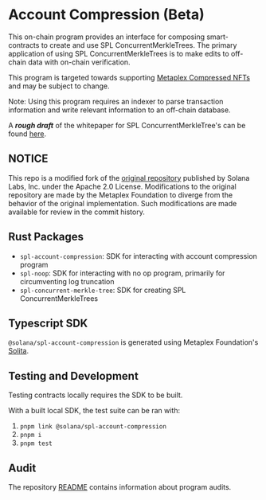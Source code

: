 # Account Compression (Beta)

This on-chain program provides an interface for composing smart-contracts to create and use
SPL ConcurrentMerkleTrees. The primary application of using SPL ConcurrentMerkleTrees is
to make edits to off-chain data with on-chain verification. 

This program is targeted towards supporting [Metaplex Compressed NFTs](https://github.com/metaplex-foundation/mpl-bubblegum) and may be subject to change.

Note: Using this program requires an indexer to parse transaction information and write relevant information to an off-chain database.

A _**rough draft**_ of the whitepaper for SPL ConcurrentMerkleTree's can be found [here](https://drive.google.com/file/d/1BOpa5OFmara50fTvL0VIVYjtg-qzHCVc/view).

## NOTICE

This repo is a modified fork of the [original repository](https://github.com/solana-labs/solana-program-library/tree/master/account-compression) published by Solana Labs, Inc. under the Apache 2.0 License.  Modifications to the original repository are made by the Metaplex Foundation to diverge from the behavior of the original implementation. Such modifications are made available for review in the commit history.

## Rust Packages

* `spl-account-compression`: SDK for interacting with account compression program
* `spl-noop`: SDK for interacting with no op program, primarily for circumventing log truncation
* `spl-concurrent-merkle-tree`: SDK for creating SPL ConcurrentMerkleTrees

## Typescript SDK

`@solana/spl-account-compression` is generated using Metaplex Foundation's [Solita](https://github.com/metaplex-foundation/solita/). 

## Testing and Development

Testing contracts locally requires the SDK to be built. 

With a built local SDK, the test suite can be ran with:

1. `pnpm link @solana/spl-account-compression`
2. `pnpm i`
3. `pnpm test`

## Audit

The repository [README](https://github.com/solana-labs/solana-program-library#audits)
contains information about program audits.

